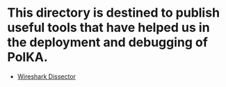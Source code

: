 # This directory is destined to publish useful tools that have helped us in the deployment and debugging of PolKA.

* [Wireshark Dissector](./wireshark-dissector)

